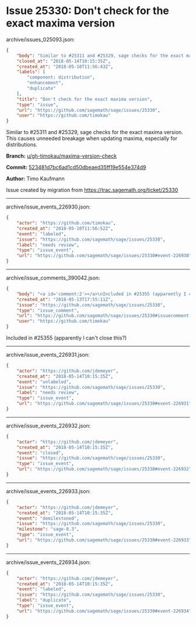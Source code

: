 # Issue 25330: Don't check for the exact maxima version

archive/issues_025093.json:
```json
{
    "body": "Similar to #25311 and #25329, sage checks for the exact maxima version. This causes unneeded breakage when updating maxima, especially for distributions.\n\n\n\n**Branch:** [u/gh-timokau/maxima-version-check](https://github.com/sagemath/sagetrac-mirror/tree/u/gh-timokau/maxima-version-check)\n\n**Commit:** [523481d7bc6ad1cd50dbeaed35ff19e554e374d9](https://github.com/sagemath/sagetrac-mirror/commit/523481d7bc6ad1cd50dbeaed35ff19e554e374d9)\n\n**Author:** Timo Kaufmann\n\nIssue created by migration from https://trac.sagemath.org/ticket/25330\n\n",
    "closed_at": "2018-05-14T10:15:35Z",
    "created_at": "2018-05-10T11:56:43Z",
    "labels": [
        "component: distribution",
        "enhancement",
        "duplicate"
    ],
    "title": "Don't check for the exact maxima version",
    "type": "issue",
    "url": "https://github.com/sagemath/sage/issues/25330",
    "user": "https://github.com/timokau"
}
```
Similar to #25311 and #25329, sage checks for the exact maxima version. This causes unneeded breakage when updating maxima, especially for distributions.



**Branch:** [u/gh-timokau/maxima-version-check](https://github.com/sagemath/sagetrac-mirror/tree/u/gh-timokau/maxima-version-check)

**Commit:** [523481d7bc6ad1cd50dbeaed35ff19e554e374d9](https://github.com/sagemath/sagetrac-mirror/commit/523481d7bc6ad1cd50dbeaed35ff19e554e374d9)

**Author:** Timo Kaufmann

Issue created by migration from https://trac.sagemath.org/ticket/25330





---

archive/issue_events_226930.json:
```json
{
    "actor": "https://github.com/timokau",
    "created_at": "2018-05-10T11:56:52Z",
    "event": "labeled",
    "issue": "https://github.com/sagemath/sage/issues/25330",
    "label": "needs review",
    "type": "issue_event",
    "url": "https://github.com/sagemath/sage/issues/25330#event-226930"
}
```



---

archive/issue_comments_390042.json:
```json
{
    "body": "<a id='comment:2'></a>\nIncluded in #25355 (apparently I can't close this?)",
    "created_at": "2018-05-13T17:55:11Z",
    "issue": "https://github.com/sagemath/sage/issues/25330",
    "type": "issue_comment",
    "url": "https://github.com/sagemath/sage/issues/25330#issuecomment-390042",
    "user": "https://github.com/timokau"
}
```

<a id='comment:2'></a>
Included in #25355 (apparently I can't close this?)



---

archive/issue_events_226931.json:
```json
{
    "actor": "https://github.com/jdemeyer",
    "created_at": "2018-05-14T10:15:35Z",
    "event": "unlabeled",
    "issue": "https://github.com/sagemath/sage/issues/25330",
    "label": "needs review",
    "type": "issue_event",
    "url": "https://github.com/sagemath/sage/issues/25330#event-226931"
}
```



---

archive/issue_events_226932.json:
```json
{
    "actor": "https://github.com/jdemeyer",
    "created_at": "2018-05-14T10:15:35Z",
    "event": "closed",
    "issue": "https://github.com/sagemath/sage/issues/25330",
    "type": "issue_event",
    "url": "https://github.com/sagemath/sage/issues/25330#event-226932"
}
```



---

archive/issue_events_226933.json:
```json
{
    "actor": "https://github.com/jdemeyer",
    "created_at": "2018-05-14T10:15:35Z",
    "event": "demilestoned",
    "issue": "https://github.com/sagemath/sage/issues/25330",
    "milestone": "sage-8.3",
    "type": "issue_event",
    "url": "https://github.com/sagemath/sage/issues/25330#event-226933"
}
```



---

archive/issue_events_226934.json:
```json
{
    "actor": "https://github.com/jdemeyer",
    "created_at": "2018-05-14T10:15:35Z",
    "event": "labeled",
    "issue": "https://github.com/sagemath/sage/issues/25330",
    "label": "duplicate",
    "type": "issue_event",
    "url": "https://github.com/sagemath/sage/issues/25330#event-226934"
}
```
